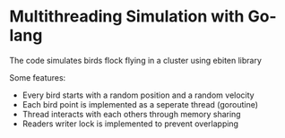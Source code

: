 # Multithreading Simulation with Go-lang
The code simulates birds flock flying in a cluster using ebiten library

Some features:
- Every bird starts with a random position and a random velocity
- Each bird point is implemented as a seperate thread (goroutine)
- Thread interacts with each others through memory sharing
- Readers writer lock is implemented to prevent overlapping

